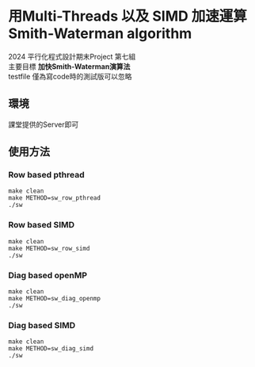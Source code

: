 # 用Multi-Threads 以及 SIMD 加速運算 Smith-Waterman algorithm
2024 平行化程式設計期末Project 第七組 <br>
主要目標 **加快Smith-Waterman演算法** <br>
testfile 僅為寫code時的測試版可以忽略
## 環境
課堂提供的Server即可
## 使用方法
### Row based pthread
```
make clean
make METHOD=sw_row_pthread
./sw
```
### Row based SIMD
```
make clean
make METHOD=sw_row_simd
./sw
```
### Diag based openMP
```
make clean
make METHOD=sw_diag_openmp
./sw
```
### Diag based SIMD
```
make clean
make METHOD=sw_diag_simd
./sw
```
